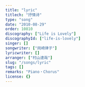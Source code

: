 ```yaml
---
title: "lyric"
titlech: "抒情诗"
type: "song"
date: "2010-08-29"
order: 10810
discography: ["Life is Lovely"]
discographyId: ["life-is-lovely"]
singer: []
songwriter: ["岡崎律子"]
lyricwriter: []
arranger: ["村山達哉"]
slug: "/songs/lyric"
tags: []
remarks: "Piano・Chorus"
license: {}
---
```



